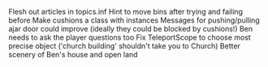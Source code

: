 Flesh out articles in topics.inf
Hint to move bins after trying and failing before
Make cushions a class with instances
Messages for pushing/pulling ajar door could improve (ideally they could be blocked by cushions!)
Ben needs to ask the player questions too
Fix TeleportScope to choose most precise object ('church building' shouldn't take you to Church)
Better scenery of Ben's house and open land
